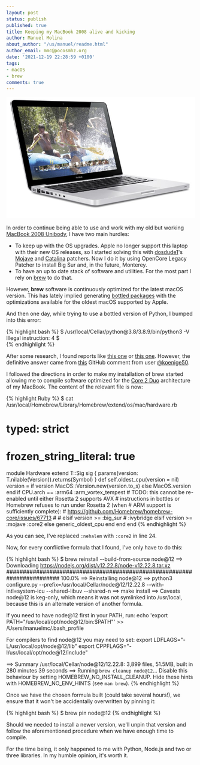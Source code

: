 ```yaml
---
layout: post
status: publish
published: true
title: Keeping my MacBook 2008 alive and kicking
author: Manuel Molina
about_author: "/us/manuel/readme.html"
author_email: mmc@pocosmhz.org
date: '2021-12-19 22:28:59 +0100'
tags:
- macOS
- brew
comments: true
---
```

![MacBook 2008 unibody](/content/images/2021-12-19-keeping-my-macbook-2008-alive-and-kicking/macbook2008alu.jpg)

In order to continue being able to use and work with my old but working [MacBook 2008 Unibody](https://en.wikipedia.org/wiki/MacBook_(2006%E2%80%932012)#1st_generation:_Aluminum_Unibody), I have two main hurdles:

- To keep up with the OS upgrades. Apple no longer support this laptop with their new OS releases, so I started solving this with [dosdude1](https://twitter.com/dosdude1)'s [Mojave](http://dosdude1.com/mojave/) and [Catalina](http://dosdude1.com/catalina/) patchers. Now I do it by using OpenCore Legacy Patcher to install Big Sur and, in the future, Monterey.
- To have an up to date stack of software and utilities. For the most part I rely on [brew](https://brew.sh/) to do that.

However, **brew** software is continuously optimized for the latest macOS version. This has lately implied generating [bottled packages](https://docs.brew.sh/Bottles) with the optimizations available for the oldest macOS supported by Apple.

And then one day, while trying to use a bottled version of Python, I bumped into this error:

{% highlight bash %}
$ /usr/local/Cellar/python\@3.8/3.8.9/bin/python3 -V
Illegal instruction: 4
$  
{% endhighlight %}

After some research, I found reports like [this one](https://github.com/conda/conda/issues/9678) or [this one](https://github.com/Homebrew/legacy-homebrew/issues/19567). However, the definitive answer came from [this](https://github.com/d12frosted/homebrew-emacs-plus/issues/368#issuecomment-928350664) GitHub comment from user [@koenige50](https://github.com/koenige50).

I followed the directions in order to make my installation of brew started allowing me to compile software optimized for the [Core 2 Duo](https://en.wikipedia.org/wiki/Intel_Core_2) architecture of my MacBook. The content of the relevant file is now:

{% highlight Ruby %}
$ cat /usr/local/Homebrew/Library/Homebrew/extend/os/mac/hardware.rb
# typed: strict
# frozen_string_literal: true

module Hardware
  extend T::Sig
  sig { params(version: T.nilable(Version)).returns(Symbol) }
  def self.oldest_cpu(version = nil)
    version = if version
      MacOS::Version.new(version.to_s)
    else
      MacOS.version
    end
    if CPU.arch == :arm64
      :arm_vortex_tempest
    # TODO: this cannot be re-enabled until either Rosetta 2 supports AVX
    # instructions in bottles or Homebrew refuses to run under Rosetta 2 (when
    # ARM support is sufficiently complete):
    #   https://github.com/Homebrew/homebrew-core/issues/67713
    #
    # elsif version >= :big_sur
    #   :ivybridge
    elsif version >= :mojave
      :core2
    else
      generic_oldest_cpu
    end
  end
end
{% endhighlight %}

As you can see, I've replaced `:nehalem` with `:core2` in line 24.

Now, for every conflictive formula that I found, I've only have to do this:

{% highlight bash %}
$ brew reinstall --build-from-source node@12
==> Downloading https://nodejs.org/dist/v12.22.8/node-v12.22.8.tar.xz
######################################################################## 100.0%
==> Reinstalling node@12 
==> python3 configure.py --prefix=/usr/local/Cellar/node@12/12.22.8 --with-intl=system-icu --shared-libuv --shared-n
==> make install
==> Caveats
node@12 is keg-only, which means it was not symlinked into /usr/local,
because this is an alternate version of another formula.

If you need to have node@12 first in your PATH, run:
  echo 'export PATH="/usr/local/opt/node@12/bin:$PATH"' >> /Users/manuelmc/.bash_profile

For compilers to find node@12 you may need to set:
  export LDFLAGS="-L/usr/local/opt/node@12/lib"
  export CPPFLAGS="-I/usr/local/opt/node@12/include"

==> Summary
  /usr/local/Cellar/node@12/12.22.8: 3,899 files, 51.5MB, built in 280 minutes 39 seconds
==> Running `brew cleanup node@12`...
Disable this behaviour by setting HOMEBREW_NO_INSTALL_CLEANUP.
Hide these hints with HOMEBREW_NO_ENV_HINTS (see `man brew`).
{% endhighlight %}

Once we have the chosen formula built (could take several hours!), we ensure that it won't be accidentally overwritten by pinning it:

{% highlight bash %}
$ brew pin node@12
{% endhighlight %}

Should we needed to install a newer version, we'll unpin that version and follow the aforementioned procedure when we have enough time to compile.

For the time being, it only happened to me with Python, Node.js and two or three libraries. In my humble opinion, it's worth it.
